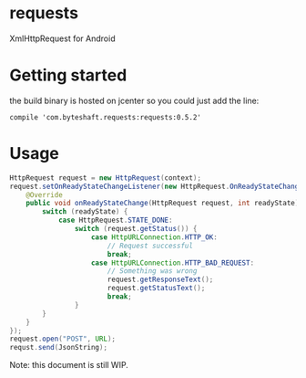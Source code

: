 # requests
XmlHttpRequest for Android

# Getting started
the build binary is hosted on jcenter so you could just add the line:

```
compile 'com.byteshaft.requests:requests:0.5.2'
```

# Usage
```java
HttpRequest request = new HttpRequest(context);
request.setOnReadyStateChangeListener(new HttpRequest.OnReadyStateChangeListener() {
    @Override
    public void onReadyStateChange(HttpRequest request, int readyState) {
        switch (readyState) {
            case HttpRequest.STATE_DONE:
                switch (request.getStatus()) {
                    case HttpURLConnection.HTTP_OK:
                        // Request successful
                        break;
                    case HttpURLConnection.HTTP_BAD_REQUEST:
                        // Something was wrong
                        request.getResponseText();
                        request.getStatusText();
                        break;
                }
        }
    }
});
request.open("POST", URL);
requst.send(JsonString);
```

Note: this document is still WIP.
